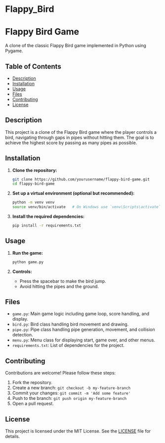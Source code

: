 ﻿# Flappy_Bird

# Flappy Bird Game

A clone of the classic Flappy Bird game implemented in Python using Pygame.

## Table of Contents
- [Description](#description)
- [Installation](#installation)
- [Usage](#usage)
- [Files](#files)
- [Contributing](#contributing)
- [License](#license)

## Description

This project is a clone of the Flappy Bird game where the player controls a bird, navigating through gaps in pipes without hitting them. The goal is to achieve the highest score by passing as many pipes as possible.

## Installation

1. **Clone the repository:**
    ```sh
    git clone https://github.com/yourusername/flappy-bird-game.git
    cd flappy-bird-game
    ```

2. **Set up a virtual environment (optional but recommended):**
    ```sh
    python -m venv venv
    source venv/bin/activate   # On Windows use `venv\Scripts\activate`
    ```

3. **Install the required dependencies:**
    ```sh
    pip install -r requirements.txt
    ```

## Usage

1. **Run the game:**
    ```sh
    python game.py
    ```

2. **Controls:**
    - Press the spacebar to make the bird jump.
    - Avoid hitting the pipes and the ground.

## Files

- `game.py`: Main game logic including game loop, score handling, and display.
- `bird.py`: Bird class handling bird movement and drawing.
- `pipe.py`: Pipe class handling pipe generation, movement, and collision detection.
- `menu.py`: Menu class for displaying start, game over, and other menus.
- `requirements.txt`: List of dependencies for the project.

## Contributing

Contributions are welcome! Please follow these steps:

1. Fork the repository.
2. Create a new branch: `git checkout -b my-feature-branch`
3. Commit your changes: `git commit -m 'Add some feature'`
4. Push to the branch: `git push origin my-feature-branch`
5. Open a pull request.

## License

This project is licensed under the MIT License. See the [LICENSE](LICENSE) file for details.

